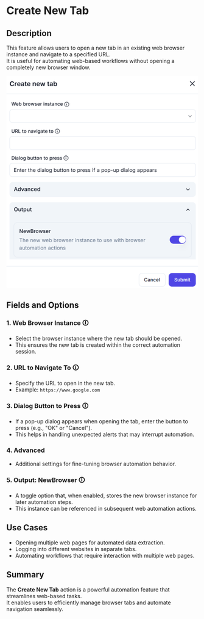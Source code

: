 # Create New Tab  

## Description

This feature allows users to open a new tab in an existing web browser instance and navigate to a specified URL.  
It is useful for automating web-based workflows without opening a completely new browser window.  

![Create New Tab](create-new-tab.png)  

## Fields and Options  

### 1. **Web Browser Instance** 🛈

- Select the browser instance where the new tab should be opened.  
- This ensures the new tab is created within the correct automation session.  

### 2. **URL to Navigate To** 🛈

- Specify the URL to open in the new tab.  
- Example: `https://www.google.com`  

### 3. **Dialog Button to Press** 🛈

- If a pop-up dialog appears when opening the tab, enter the button to press (e.g., "OK" or "Cancel").  
- This helps in handling unexpected alerts that may interrupt automation.  

### 4. **Advanced**

- Additional settings for fine-tuning browser automation behavior.  

### 5. **Output: NewBrowser** 🛈

- A toggle option that, when enabled, stores the new browser instance for later automation steps.  
- This instance can be referenced in subsequent web automation actions.  

## Use Cases

- Opening multiple web pages for automated data extraction.  
- Logging into different websites in separate tabs.  
- Automating workflows that require interaction with multiple web pages.  

## Summary

The **Create New Tab** action is a powerful automation feature that streamlines web-based tasks.  
It enables users to efficiently manage browser tabs and automate navigation seamlessly.  
